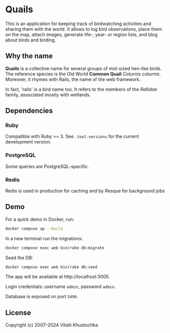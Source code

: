 # Quails

This is an application for keeping track of birdwatching activities and sharing them with the world. It allows to
log bird observations, place them on the map, attach images, generate life-, year- or region lists,
and blog about birds and birding.

## Why the name

**Quails** is a collective name for several groups of mid-sized hen-like birds. The reference species is the Old World
**Common Quail** _Coturnix coturnix_. Moreover, it rhymes with Rails, the name of the web framework. 

In fact, 'rails' is a bird name too. It refers to the members of the 
_Rallidae_ family, associated mostly with wetlands.

## Dependencies

### Ruby 
Compatible with Ruby >= 3. See `.tool-versions` for the current development version.

### PostgreSQL 
Some queries are PostgreSQL-specific.

### Redis
Redis is used in production for caching and by Resque for background jobs

## Demo

For a quick demo in Docker, run:

```bash
docker compose up --build
```

In a new terminal run the migrations:

```bash
docker compose exec web bin/rake db:migrate
```

Seed the DB:

```bash
docker compose exec web bin/rake db:seed
```

The app will be available at http://localhost:3005. 

Login credentials: username `admin`, password `admin`.

Database is exposed on port `5499`.

## License

Copyright (c) 2007–2024 Vitalii Khustochka
